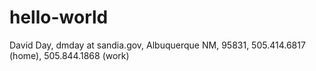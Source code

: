 # hello-world
David Day, dmday at sandia.gov, Albuquerque NM, 95831, 505.414.6817 (home), 505.844.1868 (work)
